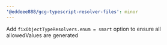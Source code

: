 ```yaml
---
'@eddeee888/gcg-typescript-resolver-files': minor
---
```


Add `fixObjectTypeResolvers.enum = smart` option to ensure all allowedValues are generated
